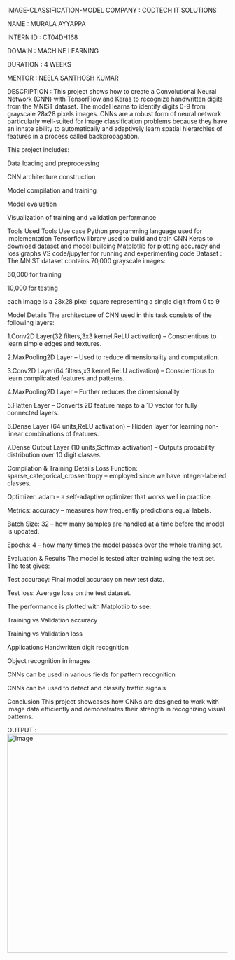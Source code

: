 IMAGE-CLASSIFICATION-MODEL
COMPANY : CODTECH IT SOLUTIONS

NAME : MURALA AYYAPPA

INTERN ID : CT04DH168

DOMAIN : MACHINE LEARNING

DURATION : 4 WEEKS

MENTOR : NEELA SANTHOSH KUMAR

DESCRIPTION : This project shows how to create a Convolutional Neural Network (CNN) with TensorFlow and Keras to recognize handwritten digits from the MNIST dataset. The model learns to identify digits 0-9 from grayscale 28x28 pixels images. CNNs are a robust form of neural network particularly well-suited for image classification problems because they have an innate ability to automatically and adaptively learn spatial hierarchies of features in a process called backpropagation.

This project includes:

Data loading and preprocessing

CNN architecture construction

Model compilation and training

Model evaluation

Visualization of training and validation performance

Tools Used
Tools	Use case
Python	programming language used for implementation
Tensorflow	library used to build and train CNN
Keras	to download dataset and model building
Matplotlib	for plotting accuracy and loss graphs
VS code/jupyter	for running and experimenting code
Dataset :
The MNIST dataset contains 70,000 grayscale images:

60,000 for training

10,000 for testing

each image is a 28x28 pixel square representing a single digit from 0 to 9

Model Details
The architecture of CNN used in this task consists of the following layers:

1.Conv2D Layer(32 filters,3x3 kernel,ReLU activation) – Conscientious to learn simple edges and textures.

2.MaxPooling2D Layer – Used to reduce dimensionality and computation.

3.Conv2D Layer(64 filters,x3 kernel,ReLU activation) – Conscientious to learn complicated features and patterns.

4.MaxPooling2D Layer – Further reduces the dimensionality.

5.Flatten Layer – Converts 2D feature maps to a 1D vector for fully connected layers.

6.Dense Layer (64 units,ReLU activation) – Hidden layer for learning non-linear combinations of features.

7.Dense Output Layer (10 units,Softmax activation) – Outputs probability distribution over 10 digit classes.

Compilation & Training Details
Loss Function: sparse_categorical_crossentropy – employed since we have integer-labeled classes.

Optimizer: adam – a self-adaptive optimizer that works well in practice.

Metrics: accuracy – measures how frequently predictions equal labels.

Batch Size: 32 – how many samples are handled at a time before the model is updated.

Epochs: 4 – how many times the model passes over the whole training set.

Evaluation & Results
The model is tested after training using the test set. The test gives:

Test accuracy: Final model accuracy on new test data.

Test loss: Average loss on the test dataset.

The performance is plotted with Matplotlib to see:

Training vs Validation accuracy

Training vs Validation loss

Applications
Handwritten digit recognition

Object recognition in images

CNNs can be used in various fields for pattern recognition

CNNs can be used to detect and classify traffic signals

Conclusion
This project showcases how CNNs are designed to work with image data efficiently and demonstrates their strength in recognizing visual patterns.

OUTPUT : 
<img width="826" height="501" alt="Image" src="https://github.com/user-attachments/assets/197c9edc-1ca7-410f-81c3-abf7a7b1b696" />
